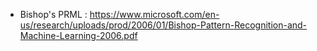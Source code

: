 + Bishop's PRML : https://www.microsoft.com/en-us/research/uploads/prod/2006/01/Bishop-Pattern-Recognition-and-Machine-Learning-2006.pdf
